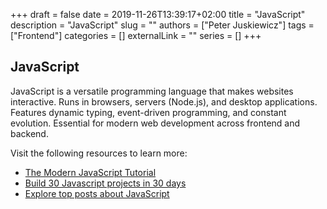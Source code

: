 +++ 
draft = false
date = 2019-11-26T13:39:17+02:00
title = "JavaScript"
description = "JavaScript"
slug = ""
authors = ["Peter Juskiewicz"]
tags = ["Frontend"]
categories = []
externalLink = ""
series = []
+++

## JavaScript

JavaScript is a versatile programming language that makes websites interactive. Runs in browsers, servers (Node.js), and desktop applications. Features dynamic typing, event-driven programming, and constant evolution. Essential for modern web development across frontend and backend.

Visit the following resources to learn more:

- [The Modern JavaScript Tutorial](https://javascript.info/)
- [Build 30 Javascript projects in 30 days](https://javascript30.com/)
- [Explore top posts about JavaScript](https://app.daily.dev/tags/javascript?ref=roadmapsh)
